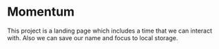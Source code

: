 # Momentum

This project is a landing page which includes a time that we can interact with. Also we can save our name and focus to local storage.
